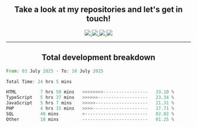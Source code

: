 <h2 align="center">
  Take a look at my repositories and let's get in touch!
</h2>
<p align="center">
  <a href="https://www.instagram.com/rayhanarkan?igsh=MXM3dHhmMTZ3ZWVsaA==">
    <img src="https://img.icons8.com/material-outlined/30/689d6a/instagram.png"/>
  </a>
  <a href="https://www.linkedin.com/in/rayhanarkan/">
    <img src="https://img.icons8.com/material-outlined/30/689d6a/linkedin.png"/>
  </a>
  <a href="">
    <img src="https://img.icons8.com/material-outlined/30/689d6a/geography.png"/>
  </a>
  <a href="mailto:rayhanarkan30@gmail.com">
    <img src="https://img.icons8.com/material-outlined/30/689d6a/email.png"/>
  </a>
</p>

---

<h2 align="center">Total development breakdown</h2>

<p align="center">
<!--START_SECTION:waka-->

```rust
From: 03 July 2025 - To: 10 July 2025

Total Time: 24 hrs 5 mins

HTML         7 hrs 58 mins   >>>>>>>>-----------------   33.10 %
TypeScript   5 hrs 37 mins   >>>>>>-------------------   23.34 %
JavaScript   5 hrs 7 mins    >>>>>--------------------   21.31 %
PHP          4 hrs 15 mins   >>>>---------------------   17.71 %
SQL          40 mins         >------------------------   02.82 %
Other        18 mins         -------------------------   01.25 %
```

<!--END_SECTION:waka-->
</p>
